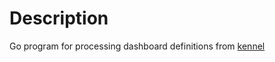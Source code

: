 # Description
Go program for processing dashboard definitions from [kennel](https://github.com/grosser/kennel)

